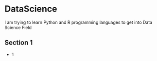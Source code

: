 # DataScience
I am trying to learn Python and R programming languages to get into Data Science Field
## Section 1
* 1

